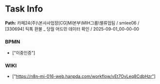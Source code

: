 # Task Info

**Path:** 카페24(주)\본사사업장\[CG]MI본부\MIH그룹\밸류업팀 / smlee06 / [330694] 틱톡 환불 _ 당월 어드민 데이터 확인 / 2025-09-01_00-00-00

### BPMN
- ["이중인증"]

### WIKI
- ["https://n8n-mi-016-web.hanpda.com/workflow/vEt7OvLeq8CdbHzr"]

